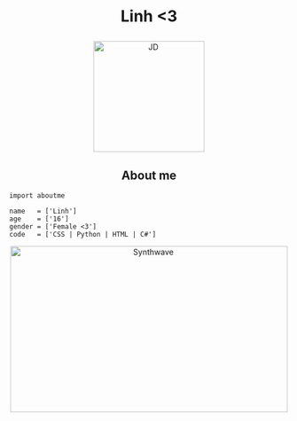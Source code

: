 # <p align="center">Linh <3</p>

<p align="center">
	<a href="https://github.com/zpsado">
	<img src="https://media.discordapp.net/attachments/954926012725092423/956024686578384946/e32d972f4a1865cac36b5835865bec98.png" width = "200" alt="JD">
	</a>
</p>

<h2 align="center">About me</h2>

```PY
import aboutme

name   = ['Linh']
age    = ['16']
gender = ['Female <3']
code   = ['CSS | Python | HTML | C#']

```





<p align="center"><img src="https://thumbs.gfycat.com/GoodnaturedFondGaur-size_restricted.gif" alt="Synthwave" height="300" width="500"></p>
